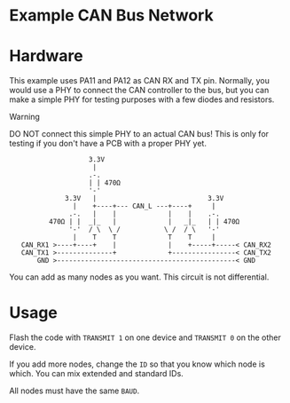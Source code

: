 # Example CAN Bus Network

# Hardware
This example uses PA11 and PA12 as CAN RX and TX pin.
Normally, you would use a PHY to connect the CAN controller to the bus, but you can make a simple PHY for testing purposes with a few diodes and resistors.

> [!WARNING]
> DO NOT connect this simple PHY to an actual CAN bus! This is only for testing if you don't have a PCB with a proper PHY yet.
```
                    3.3V   
                     |     
                    .-.    
                    | | 470Ω
                    '-'    
              3.3V   |                            3.3V   
                |    +----+--- CAN_L ---+----+     |
               .-.   |    |             |    |    .-.    
          470Ω | |  _|_   |             |   _|_   | | 470Ω
               '-'  / \  \ /           \ /  / \   '-'    
                |    T    T             T    T     |     
   CAN_RX1 >----+----+    |             |    +-----+-----< CAN_RX2
   CAN_TX1 >--------------+             +----------------< CAN_TX2
       GND >---------------------------------------------< GND
```
You can add as many nodes as you want.
This circuit is not differential.

# Usage
Flash the code with `TRANSMIT 1` on one device and `TRANSMIT 0` on the other device.

If you add more nodes, change the `ID` so that you know which node is which.
You can mix extended and standard IDs.

All nodes must have the same `BAUD`.
